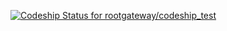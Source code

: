 [ ![Codeship Status for rootgateway/codeship_test](https://codeship.com/projects/d3ada7b0-5745-0134-42b8-2a1cd9b4d466/status?branch=master)](https://codeship.com/projects/172562)
